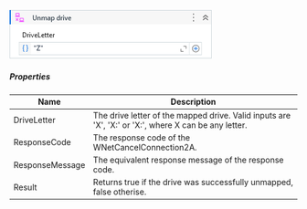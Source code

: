 

![](../img/activities/UnmapDrive.png)

##### Properties

|Name           |Description                                                                                          |
|---------------|-----------------------------------------------------------------------------------------------------|
|DriveLetter    |The drive letter of the mapped drive. Valid inputs are 'X', 'X:' or 'X:\', where X can be any letter.|
|ResponseCode   |The response code of the WNetCancelConnection2A.                                                     |
|ResponseMessage|The equivalent response message of the response code.                                                |
|Result         |Returns true if the drive was successfully unmapped, false otherise.                                 |

